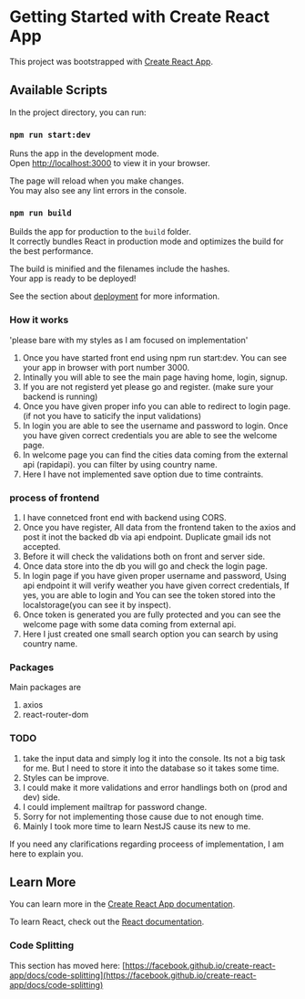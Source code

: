 # Getting Started with Create React App

This project was bootstrapped with [Create React App](https://github.com/facebook/create-react-app).

## Available Scripts

In the project directory, you can run:

### `npm run start:dev`

Runs the app in the development mode.\
Open [http://localhost:3000](http://localhost:3000) to view it in your browser.

The page will reload when you make changes.\
You may also see any lint errors in the console.


### `npm run build`

Builds the app for production to the `build` folder.\
It correctly bundles React in production mode and optimizes the build for the best performance.

The build is minified and the filenames include the hashes.\
Your app is ready to be deployed!

See the section about [deployment](https://facebook.github.io/create-react-app/docs/deployment) for more information.


### How it works
'please bare with my styles as I am focused on implementation'
1. Once you have started front end using npm run start:dev. You can see your app in browser with port number 3000.
2. Intinally you will able to see the main page having home, login, signup.
3. If you are not registerd yet please go and register. (make sure your backend is running)
4. Once you have given proper info you can able to redirect to login page. (if not you have to saticify the input validations)
5. In login you are able to see the username and password to login. Once you have given correct credentials you are able to see the welcome page.
6. In welcome page you can find the cities data coming from the external api (rapidapi). you can filter by using country name.
7. Here I have not implemented save option due to time contraints. 

### process of frontend
 1. I have connetced front end with backend using CORS.
 2. Once you have register, All data from the frontend taken to the axios and post it inot the backed db via api endpoint. Duplicate gmail ids not accepted.
 3. Before it will check the validations both on front and server side.
 4. Once data store into the db you will go and check the login page.
 5. In login page if you have given proper username and password, Using api endpoint it will verify weather you have given correct credentials, If yes, you are able to login and You can see the token stored into the localstorage(you can see it by inspect). 
 6. Once token is generated you are fully protected and you can see the welcome page with some data coming from external api.
 7. Here I just created one small search option you can search by using country name.
 ### Packages
 
 Main packages are 
 1. axios
 2. react-router-dom
 
### TODO
1. take the input data and simply log it into the console. Its not a big task for me. But I need to store it into the database so it takes some time.
2. Styles can be improve.
3. I could make it more validations and error handlings both on (prod and dev) side.
4. I could implement mailtrap for password change. 
5. Sorry for not implementing those cause due to not enough time. 
6. Mainly I took more time to learn NestJS cause its new to me. 

If you need any clarifications regarding proceess of implementation, I am here to explain you.



  

## Learn More

You can learn more in the [Create React App documentation](https://facebook.github.io/create-react-app/docs/getting-started).

To learn React, check out the [React documentation](https://reactjs.org/).

### Code Splitting

This section has moved here: [https://facebook.github.io/create-react-app/docs/code-splitting](https://facebook.github.io/create-react-app/docs/code-splitting)

